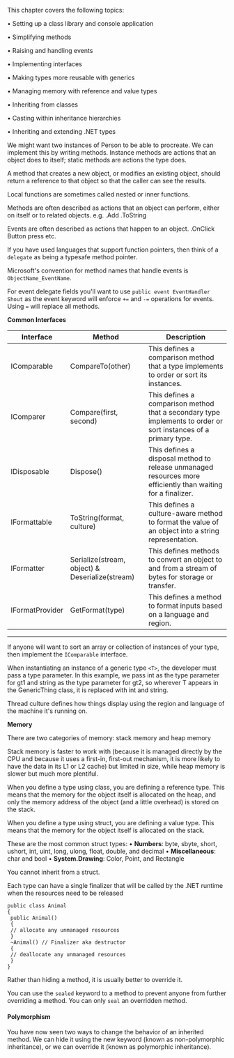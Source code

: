 This chapter covers the following topics:

• Setting up a class library and console application

• Simplifying methods

• Raising and handling events

• Implementing interfaces

• Making types more reusable with generics

• Managing memory with reference and value types

• Inheriting from classes

• Casting within inheritance hierarchies

• Inheriting and extending .NET types



We might want two instances of Person to be able to procreate. We can implement this by writing methods. Instance methods are actions that an object does to itself; static methods are actions the type does. 

A method that creates a new object, or modifies an existing object, should return a reference to that object so that the caller can see the results.

Local functions are sometimes called nested or inner functions.

Methods are often described as actions that an object can perform, either on itself or to related objects. e.g. .Add .ToString

Events are often described as actions that happen to an object. .OnClick Button press etc.

If you have used languages that support function pointers, then think of a `delegate` as being a typesafe method pointer.

Microsoft's convention for method names that handle events is `ObjectName_EventName`.

For event delegate fields you'll want to use `public event EventHandler Shout` as the event keyword will enforce `+=` and `-=` operations for events. Using `=` will replace all methods.

**Common Interfaces**

| Interface       | Method                                          | Description                                                                                                     |
| --------------- | ----------------------------------------------- | --------------------------------------------------------------------------------------------------------------- |
| IComparable     | CompareTo(other)                                | This defines a comparison method that a type implements to order or sort its instances.                         |
| IComparer       | Compare(first, second)                          | This defines a comparison method that a secondary type implements to order or sort instances of a primary type. |
| IDisposable     | Dispose()                                       | This defines a disposal method to release unmanaged resources more efficiently than waiting for a finalizer.    |
| IFormattable    | ToString(format, culture)                       | This defines a culture-aware method to format the value of an object into a string representation.              |
| IFormatter      | Serialize(stream, object) & Deserialize(stream) | This defines methods to convert an object to and from a stream of bytes for storage or transfer.                |
| IFormatProvider | GetFormat(type)                                 | This defines a method to format inputs based on a language and region.                                          |
<hr/>

If anyone will want to sort an array or collection of instances of your type, then implement the `IComparable` interface.

When instantiating an instance of a generic type `<T>`, the developer
must pass a type parameter. In this example, we pass int as the
type parameter for gt1 and string as the type parameter for gt2,
so wherever T appears in the GenericThing class, it is replaced with
int and string.

Thread culture defines how things display using the region and language of the machine it's running on.

**Memory**

There are two categories of memory: stack memory and heap memory

Stack memory is faster to work with (because it is managed directly by the CPU and because it uses a first-in, first-out mechanism, it is more likely to have the data
in its L1 or L2 cache) but limited in size, while heap memory is slower but much
more plentiful.

When you define a type using class, you are defining a reference type. This means that the memory for the object itself is allocated on the heap, and only the memory address of the object (and a little overhead) is stored on the stack.

When you define a type using struct, you are defining a value type. This means that the memory for the object itself is allocated on the stack.

These are the most common struct types:
• **Numbers**: byte, sbyte, short, ushort, int, uint, long, ulong, float, double, and decimal
• **Miscellaneous**: char and bool
• **System.Drawing**: Color, Point, and Rectangle

You cannot inherit from a struct.

Each type can have a single finalizer that will be called by the .NET runtime when the resources need to be released

```
public class Animal
{
 public Animal()
 {
 // allocate any unmanaged resources
 }
 ~Animal() // Finalizer aka destructor
 {
 // deallocate any unmanaged resources
 }
}
```

Rather than hiding a method, it is usually better to override it.

You can use the `sealed` keyword to a method to prevent anyone from further overriding a method. You can only `seal` an overridden method.

#### Polymorphism

You have now seen two ways to change the behavior of an inherited method. We can hide it using the new keyword (known as non-polymorphic inheritance), or we can override it (known as polymorphic inheritance).

